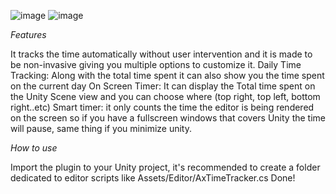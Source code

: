 
![image](https://github.com/user-attachments/assets/576114d5-17f3-4f81-8b46-8acdf451edb2)
![image](https://github.com/user-attachments/assets/910d1f27-a3bc-45a6-9b8b-1e8a255abd02)

*Features*


It tracks the time automatically without user intervention and it is made to be non-invasive giving you multiple options to customize it.
Daily Time Tracking: Along with the total time spent it can also show you the time spent on the current day
On Screen Timer: It can display the Total time spent on the Unity Scene view and you can choose where (top right, top left, bottom right..etc)
Smart timer: it only counts the time the editor is being rendered on the screen so if you have a fullscreen windows that covers Unity the time will pause, same thing if you minimize unity.


*How to use*

Import the plugin to your Unity project, it's recommended to create a folder dedicated to editor scripts like Assets/Editor/AxTimeTracker.cs
Done!


